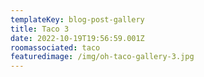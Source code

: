 ```yaml
---
templateKey: blog-post-gallery
title: Taco 3
date: 2022-10-19T19:56:59.001Z
roomassociated: taco
featuredimage: /img/oh-taco-gallery-3.jpg
---
```

